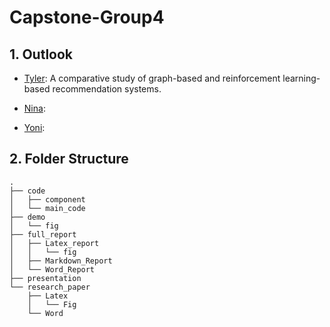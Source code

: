 # Capstone-Group4

## 1. Outlook

- <u>Tyler</u>: A comparative study of graph-based and reinforcement learning-based recommendation systems.

- <u>Nina</u>: 

- <u>Yoni</u>:

## 2. Folder Structure

```
.
├── code
│   ├── component
│   └── main_code
├── demo
│   └── fig
├── full_report
│   ├── Latex_report
│   │   └── fig
│   ├── Markdown_Report
│   └── Word_Report
├── presentation
└── research_paper
    ├── Latex
    │   └── Fig
    └── Word
```
